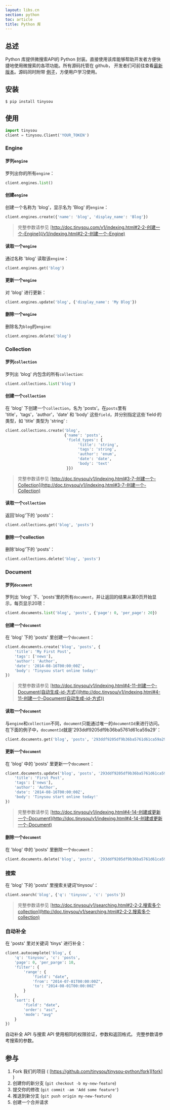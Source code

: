 ```yaml
---
layout: libs.cn
section: python
toc: article
title: Python 库
---
```


## 总述

Python 库提供微搜索API的 Python 封装。直接使用该库能够帮助开发者方便快捷地使用微搜索的各项功能。所有源码托管在 github， 开发者们可前往查看[最新版本][github]。源码同时附带 [例子][examples]，方便用户学习使用。

## 安装

```
$ pip install tinysou
```

## 使用

```python
import tinysou
client = tinysou.Client('YOUR_TOKEN')
```

### Engine

#### 罗列`engine`

罗列出你的所有`engine`：

```python
client.engines.list()
```

#### 创建`engine`

创建一个名称为 'blog'，显示名为 'Blog' 的`engine`：

```python
client.engines.create({'name': 'blog', 'display_name': 'Blog'})
```

> 完整参数请参见 [http://doc.tinysou.com/v1/indexing.html#2-2-创建一个-Engine](/v1/indexing.html#2-2-创建一个-Engine)

#### 读取一个`engine`

通过名称 'blog' 读取该`engine`：

```python
client.engines.get('blog')
```

#### 更新一个`engine`

对 'blog' 进行更新：

```python
client.engines.update('blog', {'display_name': 'My Blog'})
```

#### 删除一个`engine`

删除名为`blog`的`engine`:

```python
client.engines.delete('blog')
```

### Collection

#### 罗列`collection`

罗列出 'blog' 内包含的所有`collection`:

```python
client.collections.list('blog')
```

#### 创建一个`collection`

在 'blog' 下创建一个`collection`，名为 'posts'。在`posts`里有 'title'，'tags'，'author'，'date' 和 'body' 这些`field`，并分别指定这些`field·的类型，如 'title' 类型为 'string' :

```python
client.collections.create('blog',
                          {'name': 'posts',
                           'field_types': {
                                'title': 'string',
                                'tags': 'string',
                                'author': 'enum',
                                'date': 'date',
                                'body': 'text'
                           }})
```

> 完整参数请参见 [http://doc.tinysou/v1/indexing.html#3-7-创建一个-Collection](http://doc.tinysou/v1/indexing.html#3-7-创建一个-Collection)

#### 读取一个`collection`

返回'blog'下的 'posts'：

```python
client.collections.get('blog', 'posts')
```

#### 删除一个collection

删除'blog'下的 'posts'：

```python
client.collections.delete('blog', 'posts')
```

### Document

#### 罗列`document`

罗列出 'blog' 下、'posts'里的所有`document`，并让返回的结果从第0页开始显示，每页显示20项：

```python
client.documents.list('blog', 'posts', {'page': 0, 'per_page': 20})
```

#### 创建一个`document`

在 'blog' 下的 'posts' 里创建一个`document`：

```python
client.documents.create('blog', 'posts', {
    'title': 'My First Post',
    'tags': ['news'],
    'author': 'Author',
    'date': '2014-08-16T00:00:00Z',
    'body': 'Tinysou start online today!'
})
```

> 完整参数请参见 [http://doc.tinysou/v1/indexing.html#4-11-创建一个-Document(自动生成-id-方式)](http://doc.tinysou/v1/indexing.html#4-11-创建一个-Document(自动生成-id-方式))

#### 读取一个`document`

与`engine`和`collection`不同，`document`只能通过唯一的`documentId`来进行访问。在下面的例子中，`documentId`就是'293ddf9205df9b36ba5761d61ca59a29'：

```python
client.documents.get('blog', 'posts', '293ddf9205df9b36ba5761d61ca59a29')
```


#### 更新一个`document`

在 'blog' 中的 'posts' 里更新一个`document`：

```python
client.documents.update('blog', 'posts', '293ddf9205df9b36ba5761d61ca59a29', {
    'title': 'First Post',
    'tags': ['news'],
    'author': 'Author',
    'date': '2014-08-16T00:00:00Z',
    'body': 'Tinysou start online today!'
})
```

> 完整参数请参见 [http://doc.tinysou/v1/indexing.html#4-14-创建或更新一个-Document](http://doc.tinysou/v1/indexing.html#4-14-创建或更新一个-Document)

#### 删除一个`document`

在 'blog' 中的 'posts' 里删除一个`document`：

```python
client.documents.delete('blog', 'posts', '293ddf9205df9b36ba5761d61ca59a29')
```

### 搜索

在 'blog' 下的 'posts' 里搜索关键词'tinysou'：

```python
client.search('blog', {'q': 'tinysou', 'c': 'posts'})
```

> 完整参数请参见 [http://doc.tinysou/v1/searching.html#2-2-2.搜索多个collection](http://doc.tinysou/v1/searching.html#2-2-2.搜索多个collection)

### 自动补全

在 'posts' 里对关键词 'tinys' 进行补全：

```python
client.autocomplete('blog', {
    'q': 'tinysou', 'c': 'posts',
    'page': 0, 'per_parge': 10,
    'filter': {
        'range': {
            'field': "date",
            'from': "2014-07-01T00:00:00Z",
            'to': "2014-08-01T00:00:00Z"
        }
    },
    'sort': {
        'field': "date",
        'order': "asc",
        'mode': "avg"
    }
})
```

自动补全 API 与搜索 API 使用相同的权限验证，参数和返回格式。
完整参数请参考搜索的参数。

## 参与

1. Fork 我们的项目 ( [https://github.com/tinysou/tinysou-python/fork][fork] )
2. 创建你的新分支 (`git checkout -b my-new-feature`)
3. 提交你的修改 (`git commit -am 'Add some feature'`)
4. 推送到新分支 (`git push origin my-new-feature`)
5. 创建一个合并请求


[github]:https://github.com/tinysou/tinysou-python
[setup]:http://dashboard.tinysou.com/signup
[fork]:https://github.com/tinysou/tinysou-python/fork
[examples]:https://github.com/tinysou/tinysou-python/tree/master/examples
